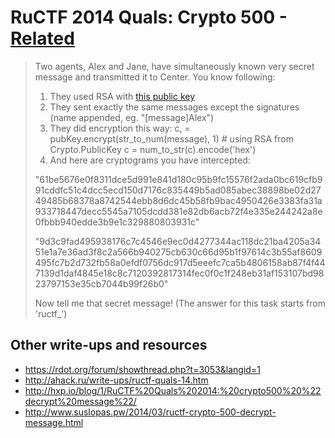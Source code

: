 # RuCTF 2014 Quals: Crypto 500 - [Related](https://github.com/HackerDom/ructf-2014-quals/tree/master/tasks/related)

> Two agents, Alex and Jane, have simultaneously known very secret message and transmitted it to Center. You know following:
> 1) They used RSA with [this public key](key.pub)
> 2) They sent exactly the same messages except the signatures (name appended, eg. "[message]Alex")
> 3) They did encryption this way:
>	c, = pubKey.encrypt(str\_to\_num(message), 1) # using RSA from Crypto.PublicKey
>	c = num\_to\_str(c).encode('hex')
> 4) And here are cryptograms you have intercepted:
>
> "61be5676e0f8311dce5d991e841d180c95b9fc15576f2ada0bc619cfb991cddfc51c4dcc5ecd150d7176c835449b5ad085abec38898be02d2749485b68378a8742544ebb8d6dc45b58fb9bac4950426e3383fa31a933718447decc5545a7105dcdd381e82db6acb72f4e335e244242a8e0fbbb940edde3b9e1c329880803931c"
>
> "9d3c9fad495938176c7c4546e9ec0d4277344ac118dc21ba4205a3451e1a7e36ad3f8c2a566b940275cb630c66d95b1f97614c3b55af8609495fc7b2d732fb58a0efdf0756dc917d5eeefc7ca5b4806158ab87f4f447139d1daf4845e18c8c7120392817314fec0f0c1f248eb31af153107bd9823797153e35cb7044b99f26b0"
>
> Now tell me that secret message! (The answer for this task starts from 'ructf\_')

## Other write-ups and resources

* <https://rdot.org/forum/showthread.php?t=3053&langid=1>
* <http://ahack.ru/write-ups/ructf-quals-14.htm>
* <http://hxp.io/blog/1/RuCTF%20Quals%202014:%20crypto500%20%22decrypt%20message%22/>
* <http://www.suslopas.pw/2014/03/ructf-crypto-500-decrypt-message.html>
